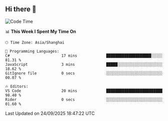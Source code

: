 ## Hi there 👋

<!--START_SECTION:waka-->
![Code Time](http://img.shields.io/badge/Code%20Time-23%20hrs%2058%20mins-blue)

📊 **This Week I Spent My Time On** 

```text
🕑︎ Time Zone: Asia/Shanghai

💬 Programming Languages: 
C#                       17 mins             ████████████████████░░░░░   81.31 % 
JavaScript               3 mins              █████░░░░░░░░░░░░░░░░░░░░   18.62 % 
GitIgnore file           0 secs              ░░░░░░░░░░░░░░░░░░░░░░░░░   00.07 % 

🔥 Editors: 
VS Code                  20 mins             █████████████████████████   98.40 % 
Rider                    0 secs              ░░░░░░░░░░░░░░░░░░░░░░░░░   01.60 % 
```


 Last Updated on 24/09/2025 18:47:22 UTC
<!--END_SECTION:waka-->
